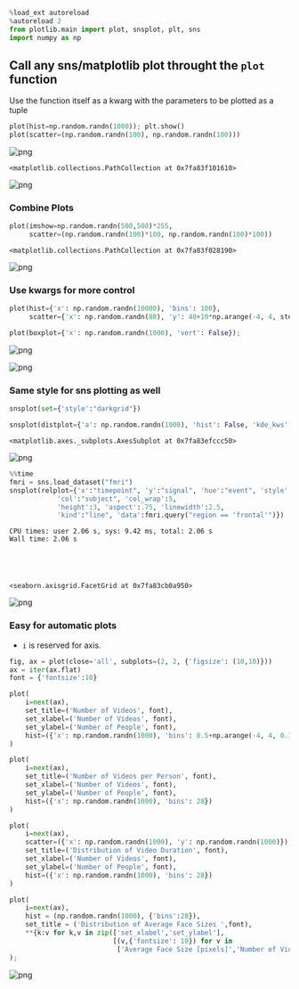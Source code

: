 ```python
%load_ext autoreload
%autoreload 2
from plotlib.main import plot, snsplot, plt, sns
import numpy as np

```

## Call any sns/matplotlib plot throught the `plot` function
Use the function itself as a kwarg with the parameters to be plotted as a tuple


```python
plot(hist=np.random.randn(1000)); plt.show()
plot(scatter=(np.random.randn(100), np.random.randn(100)))
```


![png](images/output_2_0.png)





    <matplotlib.collections.PathCollection at 0x7fa83f101610>




![png](images/output_2_2.png)


### Combine Plots


```python
plot(imshow=np.random.randn(500,500)*255,
     scatter=(np.random.randn(100)*100, np.random.randn(100)*100))
```




    <matplotlib.collections.PathCollection at 0x7fa83f028190>




![png](images/output_4_1.png)


### Use kwargs for more control


```python
plot(hist={'x': np.random.randn(10000), 'bins': 100},
     scatter={'x': np.random.randn(80), 'y': 40+10*np.arange(-4, 4, step=0.1)+np.random.randn(80), 'c': 'red'},); plt.show()

plot(boxplot={'x': np.random.randn(1000), 'vert': False});
```


![png](images/output_6_0.png)



![png](images/output_6_1.png)


### Same style for sns plotting as well


```python
snsplot(set={'style':"darkgrid"})
```


```python
snsplot(distplot={'a': np.random.randn(1000), 'hist': False, 'kde_kws':{"color": "k", "lw": 3, "label": "KDE"}})
```




    <matplotlib.axes._subplots.AxesSubplot at 0x7fa83efccc50>




![png](images/output_9_1.png)



```python
%%time
fmri = sns.load_dataset("fmri")
snsplot(relplot={'x':"timepoint", 'y':"signal", 'hue':"event", 'style':"event",
            'col':"subject", 'col_wrap':5,
            'height':3, 'aspect':.75, 'linewidth':2.5,
            'kind':"line", 'data':fmri.query("region == 'frontal'")})
```

    CPU times: user 2.06 s, sys: 9.42 ms, total: 2.06 s
    Wall time: 2.06 s





    <seaborn.axisgrid.FacetGrid at 0x7fa83cb0a950>




![png](images/output_10_2.png)


### Easy for automatic plots
* `i` is reserved for axis. 


```python
fig, ax = plot(close='all', subplots=(2, 2, {'figsize': (10,10)}))
ax = iter(ax.flat)
font = {'fontsize':10}

plot(
    i=next(ax),
    set_title=('Number of Videos', font),
    set_xlabel=('Number of Videos', font),
    set_ylabel=('Number of People', font),
    hist=({'x': np.random.randn(1000), 'bins': 0.5+np.arange(-4, 4, 0.1)})
)

plot(
    i=next(ax),
    set_title=('Number of Videos per Person', font),
    set_xlabel=('Number of Videos', font),
    set_ylabel=('Number of People', font),
    hist=({'x': np.random.randn(1000), 'bins': 28})
)

plot(
    i=next(ax),
    scatter=({'x': np.random.randn(1000), 'y': np.random.randn(1000)}),
    set_title=('Distribution of Video Duration', font),
    set_xlabel=('Number of Videos', font),
    set_ylabel=('Number of People', font),
    hist=({'x': np.random.randn(1000), 'bins': 28})
)

plot(
    i=next(ax),
    hist = (np.random.randn(1000), {'bins':28}),
    set_title = ('Distribution of Average Face Sizes ',font),
    **{k:v for k,v in zip(['set_xlabel','set_ylabel'], 
                          [(v,{'fontsize': 10}) for v in 
                           ['Average Face Size [pixels]','Number of Videos']])}
); 
```


![png](images/output_12_0.png)

